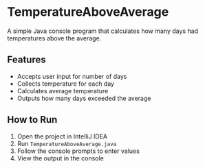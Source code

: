 # TemperatureAboveAverage

A simple Java console program that calculates how many days had temperatures above the average.

## Features

- Accepts user input for number of days
- Collects temperature for each day
- Calculates average temperature
- Outputs how many days exceeded the average

## How to Run

1. Open the project in IntelliJ IDEA
2. Run `TemperatureAboveAverage.java`
3. Follow the console prompts to enter values
4. View the output in the console
